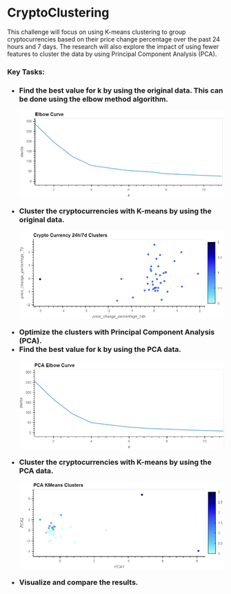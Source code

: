 <h1>CryptoClustering</h1>

This challenge will focus on using K-means clustering to group cryptocurrencies based on their price change percentage over the past 24 hours and 7 days. The research will also explore the impact of using fewer features to cluster the data by using Principal Component Analysis (PCA).

<h3>Key Tasks:<h3>

<ul>
<li>Find the best value for k by using the original data. This can be done using the elbow method algorithm.</li>
  
![kmeans_elbow_plot](<Resources/screenshots/kmeans_elbow_plot.png>)

<li>Cluster the cryptocurrencies with K-means by using the original data.</li>

![kmeans_cluster_plot](<Resources/screenshots/kmeans_cluster_plot.png>)

<li>Optimize the clusters with Principal Component Analysis (PCA).</li>

<li>Find the best value for k by using the PCA data.</li>

![PCA_elbow_plot](<Resources/screenshots/PCA_elbow_plot.png>)

<li>Cluster the cryptocurrencies with K-means by using the PCA data.</li>

![PCA_KMeans_cluster_plot](<Resources/screenshots/PCA_KMeans_cluster_plot.png>)

<li>Visualize and compare the results.</li>
</ul>

